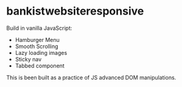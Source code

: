 # bankistwebsiteresponsive

Build in vanilla JavaScript:

- Hamburger Menu
- Smooth Scrolling
- Lazy loading images
- Sticky nav
- Tabbed component

This is been built as a practice of JS advanced DOM manipulations.
